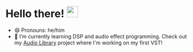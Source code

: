 # Hello there! <img src="https://raw.githubusercontent.com/MartinHeinz/MartinHeinz/master/wave.gif" width="30px">

- 😄 Pronouns: he/him
- 🌱 I’m currently learning DSP and audio effect programming. Check out my [Audio Library](https://github.com/connorlbark/SideriaAudioLib) project where I'm working on my first VST!

<!--
**connorlbark/connorlbark** is a ✨ _special_ ✨ repository because its `README.md` (this file) appears on your GitHub profile.

Here are some ideas to get you started:

- 🔭 I’m currently working on ...
- 🌱 I’m currently learning ...
- 👯 I’m looking to collaborate on ...
- 🤔 I’m looking for help with ...
- 💬 Ask me about ...
- 📫 How to reach me: ...
- 😄 Pronouns: ...
- ⚡ Fun fact: ...
-->
